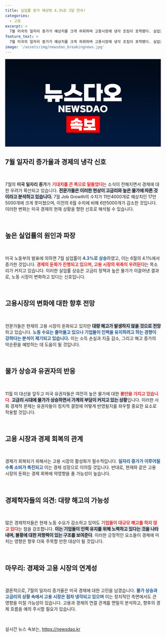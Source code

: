 ```yaml
---
title: 실업률 증가 예상밖 4.3%로 3달 연속!
categories:
  - 고용
excerpt: >
  7월 미국의 일자리 증가가 예상치를 크게 하회하며 고용시장에 냉각 조짐이 포착됐다. 실업률이 4.3%로 상승하고 고금리 속에서도 소비자들의 불만이 여전한 상황, 경제의 향방은 어디로? 클릭해서 자세히 알아보세요!
feature_text: >
  7월 미국의 일자리 증가가 예상치를 크게 하회하며 고용시장에 냉각 조짐이 포착됐다. 실업률이 4.3%로 상승하고 고금리 속에서도 소비자들의 불만이 여전한 상황, 경제의 향방은 어디로? 클릭해서 자세히 알아보세요!
image: '/assets/img/newsdao_breakingnews.jpg'
---
```


<p><img src="/assets/img/newsdao_breakingnews.jpg" alt="koreaapp 속보" /></p>

<h2 data-ke-size="size26">7월 일자리 증가율과 경제의 냉각 신호</h2>

<p data-ke-size="size16">&nbsp;</p>

<p>7월의 <strong>미국 일자리 증가</strong>가 <b><span style="color: #ee2323;">기대치를 큰 폭으로 밑돌았다</span></b>는 소식이 전해지면서 경제에 대한 우려가 확산되고 있습니다. <b><span style="background-color: #21538527;">전문가들은 이러한 현상이 고금리와 높은 물가에 따른 것이라고 분석하고 있습니다.</span></b> 7월 Job Growth의 수치가 11만4000개로 예상치인 17만5000개에 크게 못미쳤으며, 이전의 6월 수치에 비해 6만5000개가 감소한 것입니다. 이러한 변화는 미국 경제의 현재 상황을 향한 신호로 해석될 수 있습니다. </p>

<p data-ke-size="size16">&nbsp;</p>

<h2 data-ke-size="size26">높은 실업률의 원인과 파장</h2>

<p data-ke-size="size16">&nbsp;</p>

<p>미국 노동부의 발표에 의하면 7월 실업률이 <b><span style="color: #1a5490;">4.3%로 상승</span></b>하였고, 이는 6월의 4.1%에서 증가한 것입니다. <b><span style="color: #ee2323;">경제의 둔화가 진행되고 있으며, 고용 시장의 위축이 우려된다</span></b>는 목소리가 커지고 있습니다. 이러한 실업률 상승은 고금리 정책과 높은 물가가 이끌어낸 결과로, 노동 시장이 변화하고 있다는 신호입니다. </p>

<p data-ke-size="size16">&nbsp;</p>

<h2 data-ke-size="size26">고용시장의 변화에 대한 향후 전망</h2>

<p data-ke-size="size16">&nbsp;</p>

<p>전문가들은 현재의 고용 시장이 둔화되고 있지만 <b><span style="background-color: #21538527;">대량 해고가 발생하지 않을 것으로 전망</span></b>하고 있습니다. <b><span style="color: #1a5490;">노동 수요는 줄어들고 있으나 기업들이 인력을 유지하려고 하는 경향이 강하다는 분석이 제기되고 있습니다.</span></b> 이는 소득 손실과 지출 감소, 그리고 해고 증가의 악순환을 예방하는 데 도움이 될 것입니다. </p>

<p data-ke-size="size16">&nbsp;</p>

<h2 data-ke-size="size26">물가 상승과 유권자의 반응</h2>

<p data-ke-size="size16">&nbsp;</p>

<p>11월 미 대선을 앞두고 미국 유권자들은 여전히 높은 물가에 대한 <b><span style="color: #ee2323;">불만을 가지고 있습니다</span></b>. <b><span style="background-color: #21538527;">고금리 시대에 물가가 상승하면서 가계의 부담이 커지고 있는 상황</span></b>입니다. 이러한 사회 경제적 문제는 유권자들이 정치적 결정에 어떻게 반영될지를 좌우할 중요한 요소로 작용할 것입니다. </p>

<p data-ke-size="size16">&nbsp;</p>

<h2 data-ke-size="size26">고용 시장과 경제 회복의 관계</h2>

<p data-ke-size="size16">&nbsp;</p>

<p>경제가 회복되기 위해서는 고용 시장의 활성화가 필수적입니다. <b><span style="color: #1a5490;">일자리 증가가 이루어질수록 소비가 촉진되고</span></b> 이는 경제 성장으로 이어질 것입니다. 반대로, 현재와 같은 고용 시장의 둔화는 경제 회복에 악영향을 줄 가능성이 높습니다. </p>

<p data-ke-size="size16">&nbsp;</p>

<h2 data-ke-size="size26">경제학자들의 의견: 대량 해고의 가능성</h2>

<p data-ke-size="size16">&nbsp;</p>

<p>많은 경제학자들은 현재 노동 수요가 감소하고 있어도 <b><span style="color: #ee2323;">기업들이 대규모 해고를 하지 않고 있다</span></b>는 점을 강조합니다. <b><span style="background-color: #21538527;">이는 기업들이 인력 유지를 위해 노력하고 있다는 것을 나타내며, 불황에 대한 저항력이 있는 구조를 보여준다</span></b>. 이러한 긍정적인 요소들이 경제에 미치는 영향은 향후 더욱 주목할 만한 대상이 될 것입니다. </p>

<p data-ke-size="size16">&nbsp;</p>

<h2 data-ke-size="size26">마무리: 경제와 고용 시장의 연계성</h2>

<p data-ke-size="size16">&nbsp;</p>

<p>결론적으로, 7월의 일자리 증가율은 미국 경제에 대한 고민을 남겼습니다. <b><span style="color: #1a5490;">물가 상승과 고금리의 상황 속에서 고용 시장은 점차 냉각되고 있으며</span></b> 이는 정치적인 측면에서도 큰 영향을 미칠 가능성이 있습니다. 고용과 경제의 연결 관계를 면밀히 분석하고, 향후의 경제 흐름을 예의 주시할 필요가 있습니다. </p>

<p data-ke-size="size16">&nbsp;</p>
실시간 뉴스 속보는, <a href="https://newsdao.kr" rel="dofollow">https://newsdao.kr</a>


